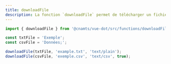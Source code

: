 ```yaml
---
title: downloadFile
description: La fonction `downloadFile` permet de télécharger un fichier.
---
```


<doc-tabs>

<doc-tab-item label="Utilisation">

```ts
import { downloadFile } from '@cnamts/vue-dot/src/functions/downloadFile';

const txtFile = 'Exemple';
const csvFile = 'Données;';

downloadFile(txtFile, 'example.txt', 'text/plain');
downloadFile(csvFile, 'exemple.csv', 'text/csv', true);
```

</doc-tab-item>

<doc-tab-item label="API">
<doc-api name="functions/download-file"></doc-api>
</doc-tab-item>

</doc-tabs>
